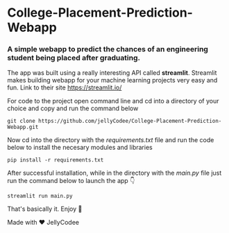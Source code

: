 # College-Placement-Prediction-Webapp

### A simple webapp to predict the chances of an engineering student being placed after graduating.

The app was built using a really interesting API called __streamlit__. Streamlit makes building webapp for your machine learning projects very easy and fun. Link to their site https://streamlit.io/

For code to the project open command line and cd into a directory of your choice and copy and run the command below
```
git clone https://github.com/jellyCodee/College-Placement-Prediction-Webapp.git
```

Now cd into the directory with the _requirements.txt_ file and run the code below to install the necesary modules and libraries
```
pip install -r requirements.txt
```

After successful installation, while in the directory with the _main.py_ file just run the command below to launch the app 👇
```
streamlit run main.py
```

That's basically it. Enjoy 🎉

Made with ❤ JellyCodee
